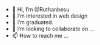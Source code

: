 - 👋 Hi, I’m @Ruthanbesu
- 👀 I’m interested in web design 
- 🌱 I’m graduated.
- 💞️ I’m looking to collaborate on ...
- 📫 How to reach me ...

<!---
Ruthanbesu/Ruthanbesu is a ✨ special ✨ repository because its `README.md` (this file) appears on your GitHub profile.
You can click the Preview link to take a look at your changes.
--->

